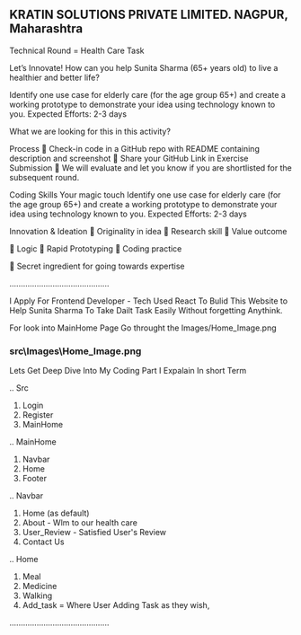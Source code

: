 ## KRATIN SOLUTIONS PRIVATE LIMITED. NAGPUR, Maharashtra
Technical Round = Health Care Task

Let’s Innovate!
How can you help Sunita Sharma (65+ years
old) to live a healthier and better life?

Identify one use case for elderly care (for the age group
65+) and create a working prototype to demonstrate
your idea using technology known to you.
Expected Efforts: 2-3 days

What we are looking for this in this activity?

Process
 Check-in code in a GitHub repo with README containing description and
screenshot
 Share your GitHub Link in Exercise Submission
 We will evaluate and let you know if you are shortlisted for the subsequent
round.

Coding Skills Your magic touch
Identify one use case for elderly care (for the age group
65+) and create a working prototype to demonstrate
your idea using technology known to you.
Expected Efforts: 2-3 days

Innovation & Ideation
 Originality in idea
 Research skill
 Value outcome

 Logic
 Rapid Prototyping
 Coding practice

 Secret ingredient for
going towards
expertise

............................................

I Apply For Frontend Developer - Tech Used React To Bulid This Website to Help Sunita Sharma To Take Dailt Task Easily Without forgetting Anythink.

For look into MainHome Page Go throught the Images/Home_Image.png
### src\Images\Home_Image.png

Lets Get Deep Dive Into My Coding Part 
I Expalain In short Term

.. Src 
1. Login
2. Register
3. MainHome

.. MainHome
1. Navbar
2. Home
3. Footer

.. Navbar 
1. Home (as default)
2. About - Wlm to our health care
3. User_Review - Satisfied User's Review
4. Contact Us

.. Home
1. Meal
2. Medicine
3. Walking
4. Add_task = Where User Adding Task as they wish,

............................................

